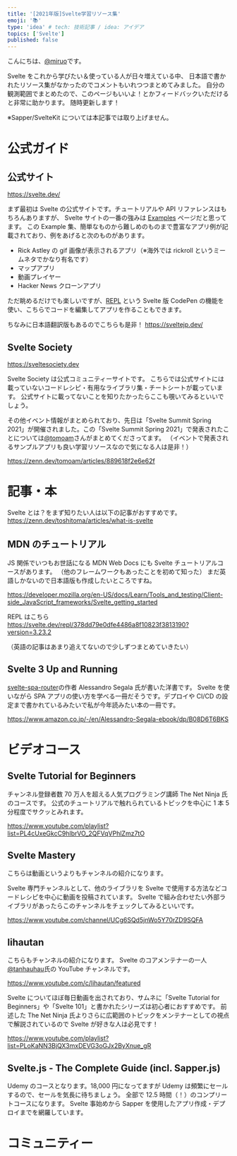 ```yaml
---
title: '[2021年版]Svelte学習リソース集'
emoji: '📚'
type: 'idea' # tech: 技術記事 / idea: アイデア
topics: ['Svelte']
published: false
---
```


こんにちは、[@miruo](https://github.com/miily8310s)です。

Svelte をこれから学びたい＆使っている人が日々増えている中、
日本語で書かれたリソース集がなかったのでコメントもいれつつまとめてみました。
自分の観測範囲でまとめたので、このページもいいよ！とかフィードバックいただけると非常に助かります。
随時更新します！

※Sapper/SvelteKit については本記事では取り上げません。

# 公式ガイド

## 公式サイト

https://svelte.dev/

まず最初は Svelte の公式サイトです。チュートリアルや API リファレンスはもちろんありますが、
Svelte サイトの一番の強みは [Examples](https://svelte.dev/examples#hello-world) ページだと思ってます。
この Example 集、簡単なものから難しめのものまで豊富なアプリ例が記載されており、例をあげると次のものがあります。

- Rick Astley の gif 画像が表示されるアプリ（※海外では rickroll というミームネタでかなり有名です）
- マップアプリ
- 動画プレイヤー
- Hacker News クローンアプリ

ただ眺めるだけでも楽しいですが、[REPL](https://svelte.dev/repl/hello-world) という Svelte 版 CodePen の機能を使い、こちらでコードを編集してアプリを作ることもできます。

ちなみに日本語翻訳版もあるのでこちらも是非！
https://sveltejp.dev/

## Svelte Society

https://sveltesociety.dev

Svelte Society は公式コミュニティーサイトです。
こちらでは公式サイトには載っていないコードレシピ・有用なライブラリ集・チートシートが載っています。
公式サイトに載ってないことを知りたかったらここも覗いてみるといいでしょう。

その他イベント情報がまとめられており、先日は「Svelte Summit Spring 2021」が開催されました。この「Svelte Summit Spring 2021」で発表されたことについては[@tomoam](https://zenn.dev/tomoam)さんがまとめてくださってます。
（イベントで発表されるサンプルアプリも良い学習リソースなので気になる人は是非！）

https://zenn.dev/tomoam/articles/889618f2e6e62f

# 記事・本

Svelte とは？をまず知りたい人は以下の記事がおすすめです。
https://zenn.dev/toshitoma/articles/what-is-svelte

## MDN のチュートリアル

JS 関係でいつもお世話になる MDN Web Docs にも Svelte チュートリアルコースがあります。
（他のフレームワークもあったことを初めて知った）
まだ英語しかないので日本語版も作成したいところですね。

https://developer.mozilla.org/en-US/docs/Learn/Tools_and_testing/Client-side_JavaScript_frameworks/Svelte_getting_started

REPL はこちら
https://svelte.dev/repl/378dd79e0dfe4486a8f10823f3813190?version=3.23.2

（英語の記事はあまり追えてないので少しずつまとめていきたい）

## Svelte 3 Up and Running

[svelte-spa-router](https://github.com/ItalyPaleAle/svelte-spa-router)の作者 Alessandro Segala 氏が書いた洋書です。
Svelte を使いながら SPA アプリの使い方を学べる一冊だそうです。デプロイや CI/CD の設定まで書かれているみたいで私が今年読みたい本の一冊です。

https://www.amazon.co.jp/-/en/Alessandro-Segala-ebook/dp/B08D6T6BKS

# ビデオコース

## Svelte Tutorial for Beginners

チャンネル登録者数 70 万人を超える人気プログラミング講師 The Net Ninja 氏のコースです。
公式のチュートリアルで触れられているトピックを中心に 1 本 5 分程度でサクッとみれます。

https://www.youtube.com/playlist?list=PL4cUxeGkcC9hlbrVO_2QFVqVPhlZmz7tO

## Svelte Mastery

こちらは動画というよりもチャンネルの紹介になります。

Svelte 専門チャンネルとして、他のライブラリを Svelte で使用する方法などコードレシピを中心に動画を投稿されています。
Svelte で組み合わせたい外部ライブラリがあったらこのチャンネルをチェックしてみるといいです。

https://www.youtube.com/channel/UCg6SQd5jnWo5Y70rZD9SQFA

## lihautan

こちらもチャンネルの紹介になります。
Svelte のコアメンテナーの一人[@tanhauhau](https://github.com/tanhauhau)氏の YouTube チャンネルです。

https://www.youtube.com/c/lihautan/featured

Svelte についてほぼ毎日動画を出されており、サムネに「Svelte Tutorial for Beginners」や「Svelte 101」と書かれたシリーズは初心者におすすめです。
前述した The Net Ninja 氏よりさらに広範囲のトピックをメンテナーとしての視点で解説されているので Svelte が好きな人は必見です！

https://www.youtube.com/playlist?list=PLoKaNN3BjQX3mxDEVG3oGJx2ByXnue_gR

## Svelte.js - The Complete Guide (incl. Sapper.js)

Udemy のコースとなります。18,000 円になってますが Udemy は頻繁にセールするので、セールを気長に待ちましょう。
全部で 12.5 時間（！）のコンプリートコースになります。
Svelte 事始めから Sapper を使用したアプリ作成・デプロイまでを網羅しています。

# コミュニティー
